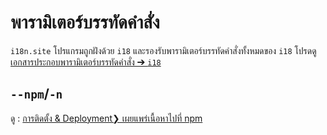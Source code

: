 # พารามิเตอร์บรรทัดคำสั่ง

`i18n.site` โปรแกรมถูกฝังด้วย `i18` และรองรับพารามิเตอร์บรรทัดคำสั่งทั้งหมดของ `i18` โปรดดู [เอกสารประกอบพารามิเตอร์บรรทัดคำสั่ง ➔ `i18`](/i18/cli)

## `--npm`/`-n`

ดู : [การติดตั้ง & Deployment❯ เผยแพร่เนื้อหาไปที่ npm](/i18n.site/use#npm)